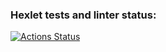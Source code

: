 ### Hexlet tests and linter status:
[![Actions Status](https://github.com/Licrua/js-react-developer-project-12/actions/workflows/hexlet-check.yml/badge.svg)](https://github.com/Licrua/js-react-developer-project-12/actions)